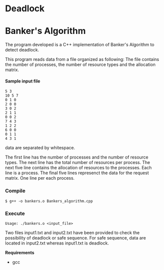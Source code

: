 # Deadlock
# Banker's Algorithm
The program developed is a C++ implementation of Banker's Algorithm to detect deadlock.

This program reads data from a file organized as following:
The file contains the number of processes, the number of resource types and  the allocation matrix.

#### Sample input file
```
5 3
10 5 7
0 1 0
2 0 0
3 0 2
2 1 1
0 0 2
7 4 3
1 2 2
6 0 0
0 1 1
4 3 1
```
data are separated by whitespace.

The first line has the number of processes and the number of resource types.
The next line has the total number of resources per process.
The next five line contains the allocation of resources to the processes.
Each line is a process.
The final five lines represenct the data for the request matrix. One line per each process.


### Compile
```
$ g++ -o bankers.o Bankers_algorithm.cpp

```
### Execute
```
Usage: ./bankers.o <input_file>
```
Two files input1.txt and input2.txt have been provided to check the possibility of deadlock or safe sequence.
For safe sequence, data are located in input2.txt whereas input1.txt is deadlock.

**Requirements**
- gcc
